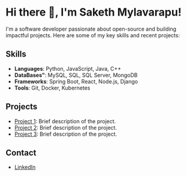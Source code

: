 # Hi there 👋, I'm Saketh Mylavarapu!

I'm a software developer passionate about open-source and building impactful projects. Here are some of my key skills and recent projects:

## Skills
- **Languages**: Python, JavaScript, Java, C++
- **DataBases"**: MySQL, SQL, SQL Server, MongoDB
- **Frameworks**: Spring Boot, React, Node.js, Django
- **Tools**: Git, Docker, Kubernetes

## Projects
- [Project 1](https://github.com/SakethMylavarapu2602/project1): Brief description of the project.
- [Project 2](https://github.com/SakethMylavarapu2602/project2): Brief description of the project.
- [Project 3](https://github.com/SakethMylavarapu2602/project3): Brief description of the project.

## Contact
- [LinkedIn](https://www.linkedin.com/in/saketh-mylavarapu/)
